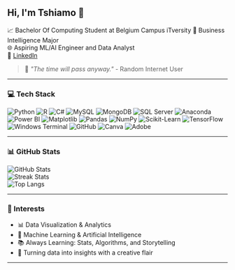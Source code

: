 ## Hi, I'm Tshiamo 🌸

📈 Bachelor Of Computing Student at Belgium Campus iTversity
🧠 Business Intelligence Major  
🌐 Aspiring ML/AI Engineer and Data Analyst  
🔗 [LinkedIn](http://www.linkedin.com/in/tshiamo-nkhumeleni-257b06290)

> 🌟 *"The time will pass anyway."* - Random Internet User

---

### 💻 Tech Stack

![Python](https://img.shields.io/badge/python-2B65EC?style=flat&logo=python&logoColor=white)
![R](https://img.shields.io/badge/R-1E90FF?style=flat&logo=r&logoColor=white)
![C#](https://img.shields.io/badge/C%23-4169E1?style=flat&logo=csharp&logoColor=white)
![MySQL](https://img.shields.io/badge/MySQL-0078D4?style=flat&logo=mysql&logoColor=white)
![MongoDB](https://img.shields.io/badge/MongoDB-006D77?style=flat&logo=mongodb&logoColor=white)
![SQL Server](https://img.shields.io/badge/SQL%20Server-4682B4?style=flat&logo=microsoft-sql-server&logoColor=white)
![Anaconda](https://img.shields.io/badge/Anaconda-1E90FF?style=flat&logo=anaconda&logoColor=white)
![Power BI](https://img.shields.io/badge/Power%20BI-00BFFF?style=flat&logo=powerbi&logoColor=black)
![Matplotlib](https://img.shields.io/badge/Matplotlib-87CEFA?style=flat&logo=matplotlib&logoColor=black)
![Pandas](https://img.shields.io/badge/Pandas-4682B4?style=flat&logo=pandas&logoColor=white)
![NumPy](https://img.shields.io/badge/NumPy-6495ED?style=flat&logo=numpy&logoColor=white)
![Scikit-Learn](https://img.shields.io/badge/scikit--learn-00BFFF?style=flat&logo=scikit-learn&logoColor=white)
![TensorFlow](https://img.shields.io/badge/TensorFlow-1E90FF?style=flat&logo=tensorflow&logoColor=white)
![Windows Terminal](https://img.shields.io/badge/Windows%20Terminal-4682B4?style=flat&logo=windows-terminal&logoColor=white)
![GitHub](https://img.shields.io/badge/GitHub-1C1C1C?style=flat&logo=github&logoColor=white)
![Canva](https://img.shields.io/badge/Canva-00C4CC?style=flat&logo=Canva&logoColor=white)
![Adobe](https://img.shields.io/badge/Adobe-1E90FF?style=flat&logo=adobe&logoColor=white)

---

### 📊 GitHub Stats

![GitHub Stats](https://github-readme-stats.vercel.app/api?username=soulgoesflying&theme=blueberry&hide_border=true&include_all_commits=true&count_private=true)  
![Streak Stats](https://streak-stats.demolab.com?user=soulgoesflying&theme=blueberry&hide_border=true)  
![Top Langs](https://github-readme-stats.vercel.app/api/top-langs/?username=soulgoesflying&theme=blueberry&hide_border=true&layout=compact)

---

### 🔬 Interests

- 📊 Data Visualization & Analytics
- 🧠 Machine Learning & Artificial Intelligence
- 📚 Always Learning: Stats, Algorithms, and Storytelling
- 🎨 Turning data into insights with a creative flair

---

<!-- Made with 💙 by Tshiamo -->
